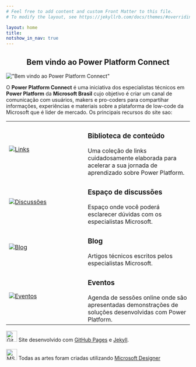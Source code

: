 ```yaml
---
# Feel free to add content and custom Front Matter to this file.
# To modify the layout, see https://jekyllrb.com/docs/themes/#overriding-theme-defaults

layout: home
title: 
notshow_in_nav: true
---
```


<h2 style="text-align:center;"> <b>Bem vindo ao Power Platform Connect</b></h2>

!["Bem vindo ao Power Platform Connect"](../assets/imgs/funny-site.png "Bem vindo ao Power Platform Connect")

O **Power Platform Connect** é uma iniciativa dos especialistas técnicos em **Power Platform** da **Microsoft Brasil** cujo objetivo é criar um canal de comunicação com usuários, makers e pro-coders para compartihar informações, experiências e materiais sobre a plataforma de low-code da Microsoft que é lider de mercado. Os principais recursos do site sao:

<table class="tablenborders">
    <tbody class="body" >
      <tr>
        <td width="200px">
            <a href="../getready/"><img src="../assets/imgs/library-ico-200.png" alt="Links"></a>
        </td>
        <td>
            <h3><b>Biblioteca de conteúdo</b></h3>
            Uma coleção de links cuidadosamente elaborada para acelerar a sua jornada de aprendizado sobre Power Platform.
        </td>
      </tr>
      <tr>
        <td width="200px">
            <a href="https://github.com/microsoft/powerplatformconnect/discussions" target="_blank">
                <img src="../assets/imgs/discussions-ico-200.png" alt="Discussões">
                </a>
        </td>
        <td>
            <h3><b>Espaço de discussões</b></h3>
            Espaço onde você poderá esclarecer dúvidas com os especialistas Microsoft.
        </td>
      </tr>
      <tr>
        <td width="200px">
            <a href="../blog/"><img src="../assets/imgs/blog-ico-200.png" alt="Blog"></a>
        </td>
        <td>
            <h3><b>Blog</b></h3>
            Artigos técnicos escritos pelos especialistas Microsoft.
        </td>
      </tr>
      <tr>
        <td width="200px">
            <a href="../events/"><img src="../assets/imgs/demonstration-300.png" alt="Eventos"></a>
        </td>
        <td>
            <h3><b>Eventos</b></h3>
            Agenda de sessões online onde são apresentadas demonstrações de soluções desenvolvidas com Power Platform.
        </td>
      </tr>
    </tbody>
    </table>

<img src="../assets/imgs/github-mark.png" alt="GitHub Logo" width="30px">
Site desenvolvido com <a href="https://docs.github.com/pages" target="_blank">GitHub Pages</a> e <a href="https://jekyllrb.com/" target="_blank">Jekyll</a>.
<br/>
<br/>
<img src="../assets/imgs/msdesigner-logo.png" alt="MS Designer Logo" width="30px">
Todas as artes foram criadas utilizando <a href="https://designer.microsoft.com/" target="_blank">Microsoft Designer</a>
